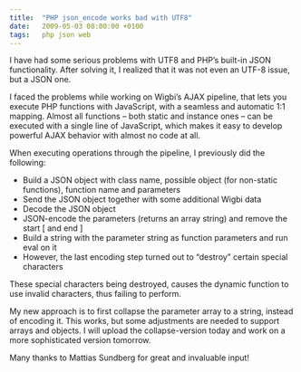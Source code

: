 ```yaml
---
title:  "PHP json_encode works bad with UTF8"
date:   2009-05-03 08:00:00 +0100
tags: 	php json web
---
```



I have had some serious problems with UTF8 and PHP’s built-in JSON functionality.
After solving it, I realized that it was not even an UTF-8 issue, but a JSON one.

I faced the problems while working on Wigbi’s AJAX pipeline, that lets you execute
PHP functions with JavaScript, with a seamless and automatic 1:1 mapping. Almost
all functions – both static and instance ones – can be executed with a single line
of JavaScript, which makes it easy to develop powerful AJAX behavior with almost
no code at all.

When executing operations through the pipeline, I previously did the following:

* Build a JSON object with class name, possible object (for non-static functions), function name and parameters
* Send the JSON object together with some additional Wigbi data
* Decode the JSON object
* JSON-encode the parameters (returns an array string) and remove the start [ and end ]
* Build a string with the parameter string as function parameters and run eval on it
* However, the last encoding step turned out to “destroy” certain special characters

These special characters being destroyed, causes the dynamic function to use invalid
characters, thus failing to perform.

My new approach is to first collapse the parameter array to a string, instead of
encoding it. This works, but some adjustments are needed to support arrays and
objects. I will upload the collapse-version today and work on a more sophisticated
version tomorrow.

Many thanks to Mattias Sundberg for great and invaluable input!